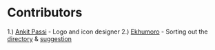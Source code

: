 # Contributors

1.) [Ankit Passi](https://github.com/ankitpassi141) - Logo and icon designer
2.) [Ekhumoro](http://stackoverflow.com/users/984421/ekhumoro) - Sorting out the [directory](http://stackoverflow.com/a/41269933/2408212) & [suggestion](http://stackoverflow.com/questions/41328165/qtextbrowser-not-updating-in-pyqt-python#comment69872783_41328165)
